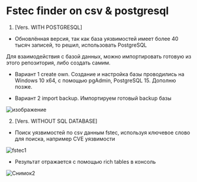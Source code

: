 # Fstec finder on csv & postgresql

1. [Vers. WITH POSTGRESQL]
- Обновлённая версия, так как база уязвимостей имеет более 40 тысяч записей, то решил, использовать PostgreSQL

Для взаимодействия с базой данных, можно импортировать готовую из этого репозитория, либо создать самим.
 
 - Вариант 1 create own.
Создание и настройка базы проводились на Windows 10 x64, с помощью pgAdmin, PostgreSQL 15.
Дополню позже.


- Вариант 2 import backup.
Импортируем готовый backup базы

![изображение](https://user-images.githubusercontent.com/112577182/213687761-3d16d62b-8c86-47d6-8b6b-354eb08c5e3e.png)






2. [Vers. WITHOUT SQL DATABASE]

- Поиск уязвимостей по csv данным fstec, используя ключевое слово для поиска, например CVE уязвимости

![fstec1](https://user-images.githubusercontent.com/112577182/211744232-2318449c-4877-4e3f-bd71-4159cc4ca29c.PNG)

- Результат отражается с помощью rich tables в консоль

![Снимок2](https://user-images.githubusercontent.com/112577182/211798353-8883df39-15b6-47fc-a522-9457ae6a8dbc.PNG)
